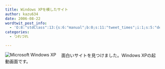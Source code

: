 ```yaml
---
title: Windows XPを模したサイト
author: kazu634
date: 2006-08-22
wordtwit_post_info:
  - 'O:8:"stdClass":13:{s:6:"manual";b:0;s:11:"tweet_times";i:1;s:5:"delay";i:0;s:7:"enabled";i:1;s:10:"separation";s:2:"60";s:7:"version";s:3:"3.7";s:14:"tweet_template";b:0;s:6:"status";i:2;s:6:"result";a:0:{}s:13:"tweet_counter";i:2;s:13:"tweet_log_ids";a:1:{i:0;i:2503;}s:9:"hash_tags";a:0:{}s:8:"accounts";a:1:{i:0;s:7:"kazu634";}}'
categories:
  - つれづれ

---
```

<div class="section">
<p>
<a href="http://kirb.com/windowsxp.htm" onclick="__gaTracker('send', 'event', 'outbound-article', 'http://kirb.com/windowsxp.htm', '');" target="_blank"><img alt="Microsoft Windows XP" align="left" src="http://img.simpleapi.net/small/http://kirb.com/windowsxp.htm" border="0" /></a>
</p></p> 
  
<p>
    　面白いサイトを見つけました。Windows XPの起動画面です。
</p>
</div>
